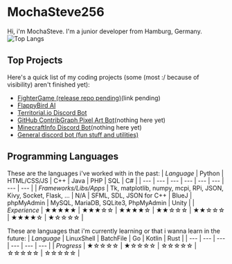 # MochaSteve256
Hi, i'm MochaSteve. I'm a junior developer from Hamburg, Germany.
![Top Langs](https://github-readme-stats.vercel.app/api/top-langs/?username=mochasteve256&layout=compact&theme=radical)
## Top Projects
Here's a quick list of my coding projects (some (most :/ because of visibility) aren't finished yet):
- [FighterGame (release repo pending)](#)(link pending)
- [FlappyBird AI](https://github.com/MochaSteve256/FlappyAI)
- [Territorial.io Discord Bot](https://github.com/MochaSteve256/Conquestcord)
- [GitHub ContribGraph Pixel Art Bot](https://github.com/MochaSteve256/GithubCommHistBot)(nothing here yet)
- [MinecraftInfo Discord Bot](https://github.com/MochaSteve256/MineChad)(nothing here yet)
- [General discord bot (fun stuff and utilities)](https://github.com/MochaSteve256/Lynxify)
## Programming Languages
These are the languages i've worked with in the past:
| *Language* | Python | HTML/CSS/JS | C++ | Java | PHP | SQL | C# |
| --- | --- | --- | --- | --- | --- | --- | --- |
| *Frameworks/Libs/Apps* | Tk, matplotlib, numpy, mcpi, RPi, JSON, Kivy, Socket, Flask, ... | N/A | SFML, SDL, JSON for C++ | BlueJ | phpMyAdmin | MySQL, MariaDB, SQLite3, PhpMyAdmin | Unity |
| *Experience* | ★★★★★ | ★★★☆☆ | ★★★★☆ | ★★☆☆☆ | ★★☆☆☆ | ★★★★☆ | ★☆☆☆☆ |

These are languages that i'm currently learning or that i wanna learn in the future:
| *Language* | LinuxShell | BatchFile | Go | Kotlin | Rust |
| --- | --- | --- | --- | --- | --- |
| *Progress* | ★☆☆☆☆ | ★☆☆☆☆ | ☆☆☆☆☆ | ☆☆☆☆☆ | ☆☆☆☆☆ |
